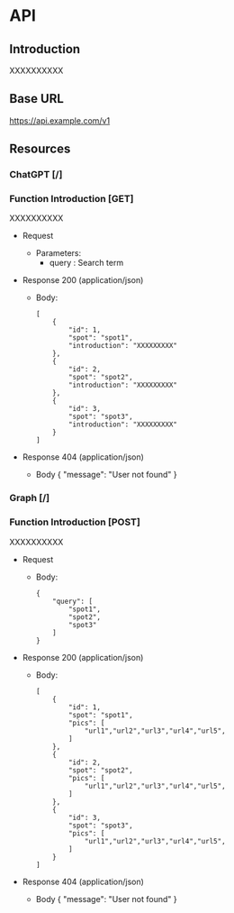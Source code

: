 # API

## Introduction
XXXXXXXXXX

## Base URL
https://api.example.com/v1

## Resources

### ChatGPT [/]

### Function Introduction [GET]  

XXXXXXXXXX

+ Request

    + Parameters:  
        + query : Search term

+ Response 200 (application/json)
    + Body:  
        ```
        [  
            {  
                "id": 1,  
                "spot": "spot1",  
                "introduction": "XXXXXXXXX"  
            },
            {  
                "id": 2,  
                "spot": "spot2",  
                "introduction": "XXXXXXXXX"  
            },
            {  
                "id": 3,  
                "spot": "spot3",  
                "introduction": "XXXXXXXXX"  
            }
        ]

        ```

+ Response 404 (application/json)
    + Body
        {
            "message": "User not found"
        }


### Graph [/]

### Function Introduction [POST]  

XXXXXXXXXX

+ Request

    + Body:  
        ```
        {
            "query": [
                "spot1",
                "spot2",
                "spot3"
            ]
        }
        ```  

+ Response 200 (application/json)
    + Body:  
        ```
        [  
            {  
                "id": 1,  
                "spot": "spot1",  
                "pics": [
                    "url1","url2","url3","url4","url5",
                ]  
            },
            {  
                "id": 2,  
                "spot": "spot2",  
                "pics": [
                    "url1","url2","url3","url4","url5",
                ]  
            },
            {  
                "id": 3,  
                "spot": "spot3",  
                "pics": [
                    "url1","url2","url3","url4","url5",
                ]  
            }
        ]

        ```

+ Response 404 (application/json)
    + Body
        {
            "message": "User not found"
        }  



